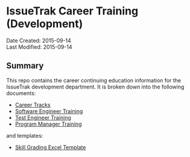 # IssueTrak Career Training (Development)

Date Created: 2015-09-14  
Last Modified: 2015-09-14  

## Summary

This repo contains the career continuing education information for the IssueTrak development department. It is broken down into the following documents:

* [Career Tracks](career-traks.md)
* [Software Engineer Training](software-engineer-training.md)
* [Test Engineer Training](test-engineer-training.md)
* [Program Manager Training](program-manager-training.md)

and templates:

* [Skill Grading Excel Template](skill-grading-template.xslx)